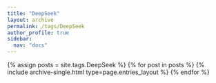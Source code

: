 ```yaml
---
title: "DeepSeek"
layout: archive
permalink: /tags/DeepSeek
author_profile: true
sidebar:
  nav: "docs"
---
```


{% assign posts = site.tags.DeepSeek %}
{% for post in posts %} {% include archive-single.html type=page.entries_layout %} {% endfor %}
